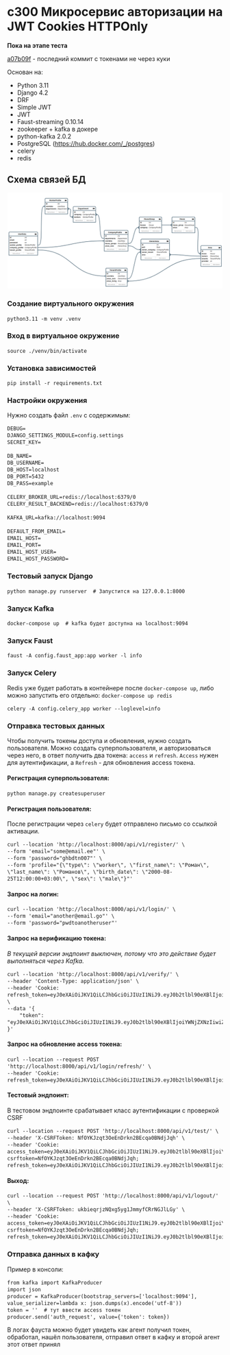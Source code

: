 # c300 Микросервис авторизации на JWT Cookies HTTPOnly

**Пока на этапе теста**

[a07b09f](https://github.com/kosumosuSpb/c300_jwt_auth/commit/a07b09f9b5c6cbb1394a342b6f6d6d1447b71fba) - последний коммит с токенами не через куки

Основан на: 
* Python 3.11
* Django 4.2
* DRF
* Simple JWT
* JWT
* Faust-streaming 0.10.14
* zookeeper + kafka в докере 
* python-kafka 2.0.2
* PostgreSQL (https://hub.docker.com/_/postgres)
* celery
* redis


## Схема связей БД

![Диаграмма БД](./readme_dir/db_diagram.png "Диаграмма БД")

### Создание виртуального окружения

    python3.11 -m venv .venv

### Вход в виртуальное окружение

    source ./venv/bin/activate

### Установка зависимостей

    pip install -r requirements.txt

### Настройки окружения

Нужно создать файл `.env` с содержимым: 

    DEBUG=
    DJANGO_SETTINGS_MODULE=config.settings
    SECRET_KEY=
    
    DB_NAME=
    DB_USERNAME=
    DB_HOST=localhost
    DB_PORT=5432
    DB_PASS=example
    
    CELERY_BROKER_URL=redis://localhost:6379/0
    CELERY_RESULT_BACKEND=redis://localhost:6379/0
    
    KAFKA_URL=kafka://localhost:9094
    
    DEFAULT_FROM_EMAIL=
    EMAIL_HOST=
    EMAIL_PORT=
    EMAIL_HOST_USER=
    EMAIL_HOST_PASSWORD=

### Тестовый запуск Django

    python manage.py runserver  # Запустится на 127.0.0.1:8000

### Запуск Kafka

    docker-compose up  # kafka будет доступна на localhost:9094

### Запуск Faust

    faust -A config.faust_app:app worker -l info

### Запуск Celery

Redis уже будет работать в контейнере после `docker-compose up`, либо можно запустить его отдельно: `docker-compose up redis`

    celery -A config.celery_app worker --loglevel=info

### Отправка тестовых данных

Чтобы получить токены доступа и обновления, нужно создать пользователя. 
Можно создать суперпользователя, и авторизоваться через него, в ответ получить два токена: 
`access` и `refresh`. `Access` нужен для аутентификации, а `Refresh` - для обновления access токена. 

#### Регистрация суперпользователя:

    python manage.py createsuperuser

#### Регистрация пользователя: 

После регистрации через `celery` будет отправлено письмо со ссылкой активации.

    curl --location 'http://localhost:8000/api/v1/register/' \
    --form 'email="some@email.ee"' \
    --form 'password="ghbdtn007"' \
    --form 'profile="{\"type\": \"worker\", \"first_name\": \"Роман\", \"last_name\": \"Романов\", \"birth_date\": \"2000-08-25T12:00:00+03:00\", \"sex\": \"male\"}"'

#### Запрос на логин:

    curl --location 'http://localhost:8000/api/v1/login/' \
    --form 'email="another@email.go"' \
    --form 'password="pwdtoanotheruser"'

#### Запрос на верификацию токена:

_В текущей версии эндпоинт выключен, потому что это действие будет выполняться через Kafka._

    curl --location 'http://localhost:8000/api/v1/verify/' \
    --header 'Content-Type: application/json' \
    --header 'Cookie: refresh_token=eyJ0eXAiOiJKV1QiLCJhbGciOiJIUzI1NiJ9.eyJ0b2tlbl90eXBlIjoicmVmcmVzaCIsImV4cCI6MTY5MDk5MDc4MiwiaWF0IjoxNjkwOTA0MzgyLCJqdGkiOiJjZDQxZDg0OTI1MjU0ZjdjOTgzMzY2NTI2NjdiY2RjMyIsInVzZXJfaWQiOjF9.HQSbmn1n6fSICgikfsPSdqdNrXZ8UsPs_gk_2Ys2Am0' \
    --data '{
        "token": "eyJ0eXAiOiJKV1QiLCJhbGciOiJIUzI1NiJ9.eyJ0b2tlbl90eXBlIjoiYWNjZXNzIiwiZXhwIjoxNjkwODkxNjI2LCJpYXQiOjE2OTA4OTEwMjYsImp0aSI6IjU4ZmI4MTg1YTM4NjQ0YzI5MzA3ZDI3MTY3NDEzNWQzIiwidXNlcl9pZCI6MX0.51lO6L7ns_Kcrt9zlUudSVt8bGNl3DC_V8tYb5CXriM"
    }'

#### Запрос на обновление access токена:

    curl --location --request POST 'http://localhost:8000/api/v1/login/refresh/' \
    --header 'Cookie: refresh_token=eyJ0eXAiOiJKV1QiLCJhbGciOiJIUzI1NiJ9.eyJ0b2tlbl90eXBlIjoicmVmcmVzaCIsImV4cCI6MTY5MDk5MDc4MiwiaWF0IjoxNjkwOTA0MzgyLCJqdGkiOiJjZDQxZDg0OTI1MjU0ZjdjOTgzMzY2NTI2NjdiY2RjMyIsInVzZXJfaWQiOjF9.HQSbmn1n6fSICgikfsPSdqdNrXZ8UsPs_gk_2Ys2Am0'

#### Тестовый эндпоинт:

В тестовом эндпоинте срабатывает класс аутентификации с проверкой CSRF

    curl --location --request POST 'http://localhost:8000/api/v1/test/' \
    --header 'X-CSRFToken: NfOYKJzqt3OeEnDrkn2BEcqa0BNdjJqh' \
    --header 'Cookie: access_token=eyJ0eXAiOiJKV1QiLCJhbGciOiJIUzI1NiJ9.eyJ0b2tlbl90eXBlIjoiYWNjZXNzIiwiZXhwIjoxNjkxMTUxMjQ2LCJpYXQiOjE2OTExNTA2NDIsImp0aSI6IjM2MzEwZDQwMzlmNjRiNzRhYTU0YTc2YWNlZThhOGNhIiwidXNlcl9pZCI6MX0.kwoF9xPf2xAf0EFL5Mp0oIE_XmZCY3yzMkdvNfUj4xU; csrftoken=NfOYKJzqt3OeEnDrkn2BEcqa0BNdjJqh; refresh_token=eyJ0eXAiOiJKV1QiLCJhbGciOiJIUzI1NiJ9.eyJ0b2tlbl90eXBlIjoicmVmcmVzaCIsImV4cCI6MTY5MTIzNzA0MiwiaWF0IjoxNjkxMTUwNjQyLCJqdGkiOiJhMGFlY2YwOGZjOTQ0NjIwODA2Y2ZkOTM4MDZjY2NhMyIsInVzZXJfaWQiOjF9.l27n3wc3QHSx6Vrgvn7jBeqvxUFp7Qsx_kzPXN03zpY'

#### Выход:

    curl --location --request POST 'http://localhost:8000/api/v1/logout/' \
    --header 'X-CSRFToken: ukbieqrjzNQxg5yg1JmmyfCRrNGJlLGy' \
    --header 'Cookie: access_token=eyJ0eXAiOiJKV1QiLCJhbGciOiJIUzI1NiJ9.eyJ0b2tlbl90eXBlIjoiYWNjZXNzIiwiZXhwIjoxNjkxMTUxMjQ2LCJpYXQiOjE2OTExNTA2NDIsImp0aSI6IjM2MzEwZDQwMzlmNjRiNzRhYTU0YTc2YWNlZThhOGNhIiwidXNlcl9pZCI6MX0.kwoF9xPf2xAf0EFL5Mp0oIE_XmZCY3yzMkdvNfUj4xU; csrftoken=NfOYKJzqt3OeEnDrkn2BEcqa0BNdjJqh; refresh_token=eyJ0eXAiOiJKV1QiLCJhbGciOiJIUzI1NiJ9.eyJ0b2tlbl90eXBlIjoicmVmcmVzaCIsImV4cCI6MTY5MTIzNzA0MiwiaWF0IjoxNjkxMTUwNjQyLCJqdGkiOiJhMGFlY2YwOGZjOTQ0NjIwODA2Y2ZkOTM4MDZjY2NhMyIsInVzZXJfaWQiOjF9.l27n3wc3QHSx6Vrgvn7jBeqvxUFp7Qsx_kzPXN03zpY'

### Отправка данных в кафку

Пример в консоли:

    from kafka import KafkaProducer
    import json
    producer = KafkaProducer(bootstrap_servers=['localhost:9094'], value_serializer=lambda x: json.dumps(x).encode('utf-8'))
    token = ''  # тут ввести access токен
    producer.send('auth_request', value={'token': token})

В логах фауста можно будет увидеть как агент получил токен, обработал, нашёл пользователя, отправил ответ в кафку и второй агент этот ответ принял
   